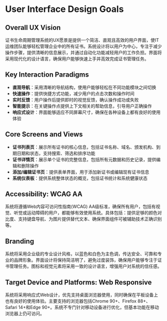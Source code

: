 # User Interface Design Goals

## Overall UX Vision

证书生命周期管理系统的UX愿景是提供一个简洁、直观且高效的用户界面，使IT运维团队能够轻松管理企业中的所有证书。系统设计将以用户为中心，专注于减少操作步骤，提供清晰的信息展示，并通过自动化功能减轻用户的工作负担。界面将采用现代化的设计语言，确保用户能够快速上手并高效完成证书管理任务。

## Key Interaction Paradigms

- **直观导航**：采用清晰的导航结构，使用户能够轻松在不同功能模块之间切换
- **快速操作**：提供快捷方式功能，减少用户的点击次数和操作时间
- **实时反馈**：用户操作后提供即时的视觉反馈，确认操作成功或失败
- **智能提示**：在关键操作点提供上下文相关的帮助信息，引导用户正确操作
- **响应式设计**：界面能够适应不同屏幕尺寸，确保在各种设备上都有良好的使用体验

## Core Screens and Views

- **证书列表页**：展示所有证书的核心信息，包括证书名称、域名、颁发机构、到期日期和状态，支持搜索、筛选和排序功能
- **证书详情页**：展示单个证书的完整信息，包括所有元数据和历史记录，提供编辑和删除操作
- **添加/编辑证书页**：提供表单界面，用于添加新证书或编辑现有证书信息
- **系统仪表板**：提供系统整体状态的概览，包括证书统计和系统健康状态

## Accessibility: WCAG AA

系统将遵循Web内容可访问性指南(WCAG) AA级标准，确保所有用户，包括有视觉、听觉或运动障碍的用户，都能够有效使用系统。具体包括：提供足够的颜色对比度、支持键盘导航、为图片提供替代文本、确保界面组件可被辅助技术正确识别等。

## Branding

系统将采用企业级的专业设计风格，以蓝色和白色为主色调，传达安全、可靠和专业的品牌形象。界面设计将保持简洁明了，避免过度装饰，确保用户能够专注于证书管理任务。图标和视觉元素将采用一致的设计语言，增强用户对系统的信任感。

## Target Device and Platforms: Web Responsive

系统将采用响应式Web设计，优先支持桌面浏览器使用，同时确保在平板设备上也有良好的使用体验。主要支持的浏览器包括Chrome 90+、Firefox 88+、Safari 14+和Edge 90+。系统不专门针对移动设备进行优化，但基本功能在移动浏览器上仍可访问。
